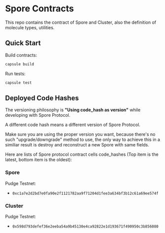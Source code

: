# Spore Contracts

This repo contains the contract of Spore and Cluster, also the definition of molecule types, utilities.

## Quick Start

Build contracts:

``` sh
capsule build
```

Run tests:

``` sh
capsule test
```


## Deployed Code Hashes
The versioning philosophy is **"Using code_hash as version"** while developing with Spore Protocol.

A different code hash means a different version of Spore Protocol.

Make sure you are using the proper version you want, because there's no such "upgrade/downgrade" method to use, the only way to achieve this in a similiar result is destroy and reconstruct a new Spore with same fields. 

Here are lists of Spore protocol contract cells code_hashes (Top item is the latest, bottom item is the oldest):

### Spore
Pudge Testnet:
- `0xc1a7e2d2bd7e0fa90e2f1121782aa9f71204d1fee3a634bf3b12c61a69ee574f`

### Cluster
Pudge Testnet:
- `0x598d793defef36e2eeba54a9b45130e4ca92822e1d193671f490950c3b856080`